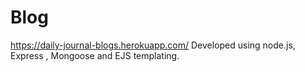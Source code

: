 # Blog
https://daily-journal-blogs.herokuapp.com/
Developed using node.js, Express , Mongoose and EJS templating.
